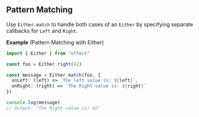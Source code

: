 ## Pattern Matching

Use `Either.match` to handle both cases of an `Either` by specifying separate callbacks for `Left` and `Right`.

**Example** (Pattern Matching with Either)

```ts twoslash
import { Either } from "effect"

const foo = Either.right(42)

const message = Either.match(foo, {
  onLeft: (left) => `The left value is: ${left}`,
  onRight: (right) => `The Right value is: ${right}`
})

console.log(message)
// Output: "The Right value is: 42"
```
